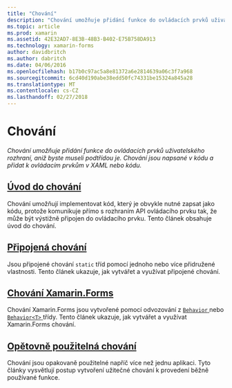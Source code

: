 ```yaml
---
title: "Chování"
description: "Chování umožňuje přidání funkce do ovládacích prvků uživatelského rozhraní, aniž byste museli podtřídou je. Chování jsou napsané v kódu a přidat k ovládacím prvkům v XAML nebo kódu."
ms.topic: article
ms.prod: xamarin
ms.assetid: 42E32AD7-8E3B-48B3-B402-E75B758DA913
ms.technology: xamarin-forms
author: davidbritch
ms.author: dabritch
ms.date: 04/06/2016
ms.openlocfilehash: b17b0c97ac5a8e81372a6e2814639a06c3f7a968
ms.sourcegitcommit: 6cd40d190abe38edd50fc74331be15324a845a28
ms.translationtype: MT
ms.contentlocale: cs-CZ
ms.lasthandoff: 02/27/2018
---
```

# <a name="behaviors"></a>Chování

_Chování umožňuje přidání funkce do ovládacích prvků uživatelského rozhraní, aniž byste museli podtřídou je. Chování jsou napsané v kódu a přidat k ovládacím prvkům v XAML nebo kódu._

## <a name="introduction-to-behaviorsintroductionmd"></a>[Úvod do chování](introduction.md)

Chování umožňují implementovat kód, který je obvykle nutné zapsat jako kódu, protože komunikuje přímo s rozhraním API ovládacího prvku tak, že může být výstižně připojen do ovládacího prvku. Tento článek obsahuje úvod do chování.

## <a name="attached-behaviorsattachedmd"></a>[Připojená chování](attached.md)

Jsou připojené chování `static` tříd pomocí jednoho nebo více přidružené vlastnosti. Tento článek ukazuje, jak vytvářet a využívat připojené chování.

## <a name="xamarinforms-behaviorscreatingmd"></a>[Chování Xamarin.Forms](creating.md)

Chování Xamarin.Forms jsou vytvořené pomocí odvozování z [ `Behavior` ](https://developer.xamarin.com/api/type/Xamarin.Forms.Behavior/) nebo [ `Behavior<T>` ](https://developer.xamarin.com/api/type/Xamarin.Forms.Behavior%3CT%3E/) třídy. Tento článek ukazuje, jak vytvářet a využívat Xamarin.Forms chování.

## <a name="reusable-behaviorsreusableindexmd"></a>[Opětovně použitelná chování](reusable/index.md)

Chování jsou opakovaně použitelné napříč více než jednu aplikaci. Tyto články vysvětlují postup vytvoření užitečné chování k provedení běžně používané funkce.

